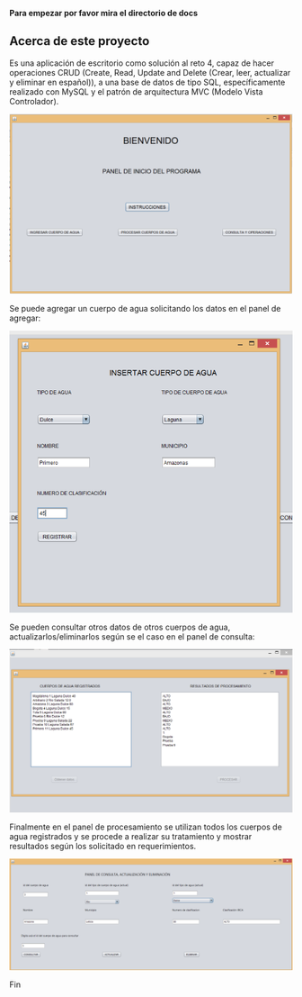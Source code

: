 **Para empezar por favor mira el directorio de docs**

## Acerca de este proyecto

Es una aplicación de escritorio como solución al reto 4, capaz de hacer operaciones CRUD (Create, Read, Update and Delete (Crear, leer, actualizar y eliminar en español)), a una base de datos de tipo SQL, específicamente realizado con MySQL y el patrón de arquitectura MVC (Modelo Vista Controlador).

![**PANEL DE BIENVENIDA**](https://github.com/juansedev2/Reto-4-MisionTIC/blob/master/docs/Capturas/Captura1.PNG)

Se puede agregar un cuerpo de agua solicitando los datos en el panel de agregar: 

![**PANEL DEL AGREGAR**](https://github.com/juansedev2/Reto-4-MisionTIC/blob/master/docs/Capturas/Captura2.PNG)

Se pueden consultar otros datos de otros cuerpos de agua, actualizarlos/eliminarlos según se el caso en el panel de consulta:

![**PANEL DEL CONSULTA**](https://github.com/juansedev2/Reto-4-MisionTIC/blob/master/docs/Capturas/Captura3.PNG)


Finalmente en el panel de procesamiento se utilizan todos los cuerpos de agua registrados y se procede a realizar su tratamiento y mostrar resultados según los solicitado en requerimientos.

![**PANEL DEL PROCESAMIENTO**](https://github.com/juansedev2/Reto-4-MisionTIC/blob/master/docs/Capturas/Captura4.PNG)


Fin
